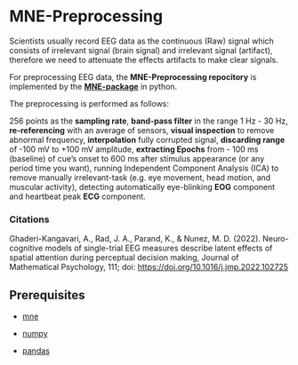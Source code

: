 # MNE-Preprocessing

Scientists usually record EEG data as the continuous (Raw) signal which consists of irrelevant signal (brain signal) and irrelevant signal (artifact), therefore we need to attenuate the effects artifacts to make clear signals.

For preprocessing EEG data, the **MNE-Preprocessing repocitory** is implemented by the [**MNE-package**](https://mne.tools/stable/index.html) in python.

The preprocessing is performed as follows:

256 points as the **sampling rate**, **band-pass filter** in the range 1 Hz - 30 Hz, **re-referencing** with an average of sensors, **visual inspection** to remove abnormal frequency, **interpolation** fully corrupted signal, **discarding range** of -100 mV to +100 mV amplitude, **extracting Epochs** from - 100 ms (baseline) of cue’s onset to 600 ms after stimulus appearance (or any period time you want), running Independent Component Analysis (ICA) to remove manually irrelevant-task (e.g. eye movement, head motion, and muscular activity), detecting automatically eye-blinking **EOG** component and heartbeat peak **ECG** component.

### Citations
Ghaderi-Kangavari, A., Rad, J. A., Parand, K., & Nunez, M. D.  (2022). Neuro-cognitive models of single-trial EEG measures describe latent effects of spatial attention during perceptual decision making, Journal of Mathematical Psychology, 111; doi: https://doi.org/10.1016/j.jmp.2022.102725 

## Prerequisites

- [mne](https://mne.tools/stable/install/mne_python.html)

- [numpy](https://numpy.org/install/)

- [pandas](https://pandas.pydata.org/pandas-docs/stable/getting_started/install.html)
